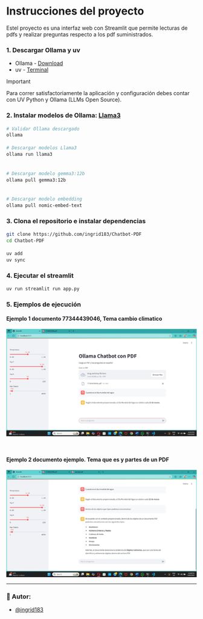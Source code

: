 # Instrucciones del proyecto 
Estel proyecto es una interfaz web con Streamlit que permite lecturas de pdfs y realizar preguntas respecto a los pdf suministrados.


### 1. Descargar Ollama y uv
- Ollama - [Download](https://ollama.com/)
- uv - [Terminal](https://docs.astral.sh/uv/#__tabbed_1_1)
> [!IMPORTANT]
> Para correr satisfactoriamente la aplicación y configuración debes contar con UV Python y Ollama (LLMs Open Source).

### 2. Instalar modelos de Ollama: [Llama3](https://ollama.com/library/llama3)
```bash
# Validar Ollama descargado
ollama

# Descargar modelos Llama3
ollama run llama3


# Descargar modelo gemma3:12b
ollama pull gemma3:12b


# Descargar modelo embedding 
ollama pull nomic-embed-text
```

### 3. Clona el repositorio e instalar dependencias
```bash
git clone https://github.com/ingrid183/Chatbot-PDF
cd Chatbot-PDF

uv add
uv sync
```

### 4. Ejecutar el streamlit
```bash
uv run streamlit run app.py   
```

### 5. Ejemplos de ejecución

#### Ejemplo 1 documento 77344439046, Tema cambio climatico

![Ejemplo 1](./Data/Ejemplo1.jpg)

<br />

#### Ejemplo 2 documento ejemplo. Tema que es y partes de un PDF

![Ejemplo 2](./Data/Ejemplo2.jpg)



---

### :busts_in_silhouette: Autor:
- [@ingrid183](https://github.com/ingrid183)
